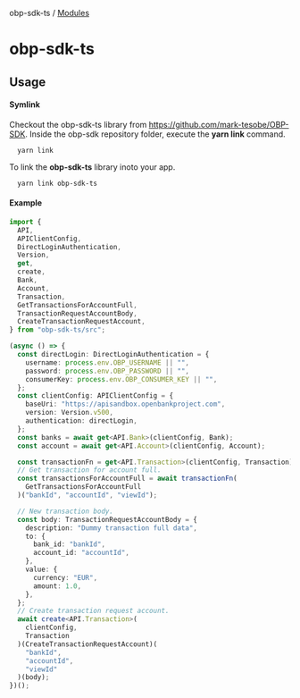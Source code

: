obp-sdk-ts / [Modules](Modules.md)

# obp-sdk-ts

## Usage

#### Symlink

Checkout the obp-sdk-ts library from https://github.com/mark-tesobe/OBP-SDK.
Inside the obp-sdk repository folder, execute the **yarn link** command.

```
  yarn link
```

To link the **obp-sdk-ts** library inoto your app.

```
  yarn link obp-sdk-ts
```

#### Example

```typescript
import {
  API,
  APIClientConfig,
  DirectLoginAuthentication,
  Version,
  get,
  create,
  Bank,
  Account,
  Transaction,
  GetTransactionsForAccountFull,
  TransactionRequestAccountBody,
  CreateTransactionRequestAccount,
} from "obp-sdk-ts/src";

(async () => {
  const directLogin: DirectLoginAuthentication = {
    username: process.env.OBP_USERNAME || "",
    password: process.env.OBP_PASSWORD || "",
    consumerKey: process.env.OBP_CONSUMER_KEY || "",
  };
  const clientConfig: APIClientConfig = {
    baseUri: "https://apisandbox.openbankproject.com",
    version: Version.v500,
    authentication: directLogin,
  };
  const banks = await get<API.Bank>(clientConfig, Bank);
  const account = await get<API.Account>(clientConfig, Account);

  const transactionFn = get<API.Transaction>(clientConfig, Transaction);
  // Get transaction for account full.
  const transactionsForAccountFull = await transactionFn(
    GetTransactionsForAccountFull
  )("bankId", "accountId", "viewId");

  // New transaction body.
  const body: TransactionRequestAccountBody = {
    description: "Dummy transaction full data",
    to: {
      bank_id: "bankId",
      account_id: "accountId",
    },
    value: {
      currency: "EUR",
      amount: 1.0,
    },
  };
  // Create transaction request account.
  await create<API.Transaction>(
    clientConfig,
    Transaction
  )(CreateTransactionRequestAccount)(
    "bankId",
    "accountId",
    "viewId"
  )(body);
})();
```
